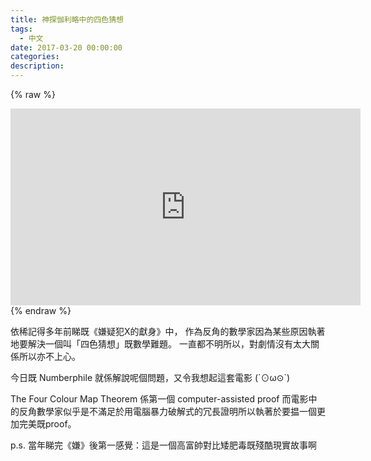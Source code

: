 ```yaml
---
title: 神探伽利略中的四色猜想
tags:
  - 中文
date: 2017-03-20 00:00:00
categories:
description:
---
```



{% raw %}
<iframe width="560" height="315" src="https://www.youtube.com/embed/NgbK43jB4rQ" frameborder="0" allowfullscreen></iframe>
{% endraw %}

依稀記得多年前睇既《嫌疑犯X的獻身》中，
作為反角的數學家因為某些原因執著地要解決一個叫「四色猜想」既數學難題。
一直都不明所以，對劇情沒有太大關係所以亦不上心。

今日既 Numberphile 就係解說呢個問題，又令我想起這套電影 (´⊙ω⊙`)

The Four Colour Map Theorem 係第一個 computer-assisted proof
而電影中的反角數學家似乎是不滿足於用電腦暴力破解式的冗長證明所以執著於要揾一個更加完美既proof。

p.s. 當年睇完《嫌》後第一感覺：這是一個高富帥對比矮肥毒既殘酷現實故事啊

<!-- [The Four Color Map Theorem - Numberphile - YouTube](https://www.youtube.com/watch?v=NgbK43jB4rQ) -->
